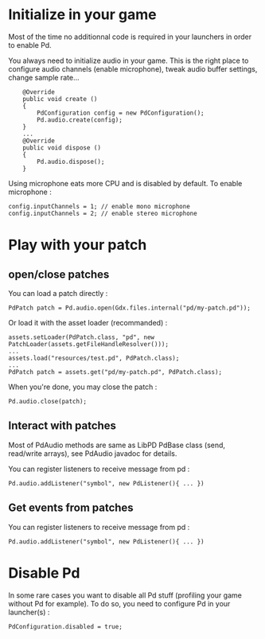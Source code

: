 # Initialize in your game

Most of the time no additionnal code is required in your launchers in order to enable Pd.

You always need to initialize audio in your game. This is the right place to configure audio
channels (enable microphone), tweak audio buffer settings, change sample rate...


```
	@Override
	public void create () 
	{
		PdConfiguration config = new PdConfiguration();
		Pd.audio.create(config);
	}
	...
	@Override
	public void dispose () 
	{
		Pd.audio.dispose();
	}
```

Using microphone eats more CPU and is disabled by default. To enable microphone :
```
config.inputChannels = 1; // enable mono microphone
config.inputChannels = 2; // enable stereo microphone
```

# Play with your patch

## open/close patches

You can load a patch directly :

```
PdPatch patch = Pd.audio.open(Gdx.files.internal("pd/my-patch.pd"));
```

Or load it with the asset loader (recommanded) :
```
assets.setLoader(PdPatch.class, "pd", new PatchLoader(assets.getFileHandleResolver()));
...
assets.load("resources/test.pd", PdPatch.class);
...
PdPatch patch = assets.get("pd/my-patch.pd", PdPatch.class);
```

When you're done, you may close the patch :
```
Pd.audio.close(patch);
```

## Interact with patches

Most of PdAudio methods are same as LibPD PdBase class (send, read/write arrays), see PdAudio javadoc for details.

You can register listeners to receive message from pd :

```
Pd.audio.addListener("symbol", new PdListener(){ ... })
```

## Get events from patches

You can register listeners to receive message from pd :

```
Pd.audio.addListener("symbol", new PdListener(){ ... })
```


# Disable Pd

In some rare cases you want to disable all Pd stuff (profiling your game without Pd for example).
To do so, you need to configure Pd in your launcher(s) :

```
PdConfiguration.disabled = true;
```